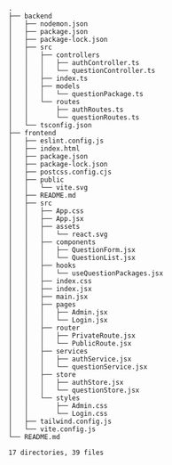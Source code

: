     .
    ├── backend
    │   ├── nodemon.json
    │   ├── package.json
    │   ├── package-lock.json
    │   ├── src
    │   │   ├── controllers
    │   │   │   ├── authController.ts
    │   │   │   └── questionController.ts
    │   │   ├── index.ts
    │   │   ├── models
    │   │   │   └── questionPackage.ts
    │   │   └── routes
    │   │       ├── authRoutes.ts
    │   │       └── questionRoutes.ts
    │   └── tsconfig.json
    ├── frontend
    │   ├── eslint.config.js
    │   ├── index.html
    │   ├── package.json
    │   ├── package-lock.json
    │   ├── postcss.config.cjs
    │   ├── public
    │   │   └── vite.svg
    │   ├── README.md
    │   ├── src
    │   │   ├── App.css
    │   │   ├── App.jsx
    │   │   ├── assets
    │   │   │   └── react.svg
    │   │   ├── components
    │   │   │   ├── QuestionForm.jsx
    │   │   │   └── QuestionList.jsx
    │   │   ├── hooks
    │   │   │   └── useQuestionPackages.jsx
    │   │   ├── index.css
    │   │   ├── index.jsx
    │   │   ├── main.jsx
    │   │   ├── pages
    │   │   │   ├── Admin.jsx
    │   │   │   └── Login.jsx
    │   │   ├── router
    │   │   │   ├── PrivateRoute.jsx
    │   │   │   └── PublicRoute.jsx
    │   │   ├── services
    │   │   │   ├── authService.jsx
    │   │   │   └── questionService.jsx
    │   │   ├── store
    │   │   │   ├── authStore.jsx
    │   │   │   └── questionStore.jsx
    │   │   └── styles
    │   │       ├── Admin.css
    │   │       └── Login.css
    │   ├── tailwind.config.js
    │   └── vite.config.js
    └── README.md

    17 directories, 39 files